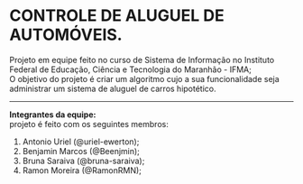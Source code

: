 # CONTROLE DE ALUGUEL DE AUTOMÓVEIS.
Projeto em equipe feito no curso de Sistema de Informação no Instituto Federal de Educação, Ciência e Tecnologia do Maranhão - IFMA;  
O objetivo do projeto é criar um algoritmo cujo a sua funcionalidade seja administrar um sistema de aluguel de carros hipotético.  
***
**Integrantes da equipe:**  
projeto é feito com os seguintes membros:  
1. Antonio Uriel (@uriel-ewerton);
2. Benjamin Marcos (@Beenjmin);
3. Bruna Saraiva (@bruna-saraiva);
4. Ramon Moreira (@RamonRMN);
